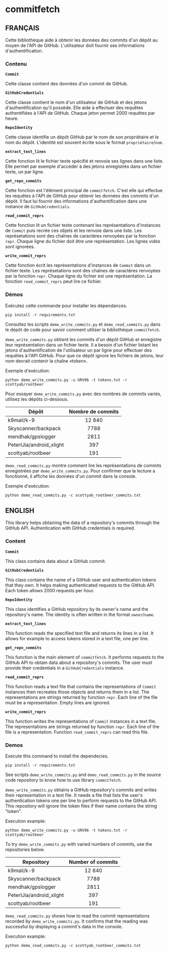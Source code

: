 # commitfetch

## FRANÇAIS

Cette bibliothèque aide à obtenir les données des commits d'un dépôt au moyen
de l'API de GitHub. L'utilisateur doit fournir ses informations
d'authentification.

### Contenu

**`Commit`**

Cette classe contient des données d'un commit de GitHub.

**`GitHubCredentials`**

Cette classe contient le nom d'un utilisateur de GitHub et des jetons
d'authentification qu'il possède. Elle aide à effectuer des requêtes
authentifiées à l'API de GitHub. Chaque jeton permet 2000 requêtes par heure.

**`RepoIdentity`**

Cette classe identifie un dépôt GitHub par le nom de son propriétaire et le nom
du dépôt. L'identité est souvent écrite sous le format `propriétaire`/`nom`.

**`extract_text_lines`**

Cette fonction lit le fichier texte spécifié et renvoie ses lignes dans une
liste. Elle permet par exemple d'accéder à des jetons enregistrés dans un
fichier texte, un par ligne.

**`get_repo_commits`**

Cette fonction est l'élément principal de `commitfetch`. C'est elle qui
effectue les requêtes à l'API de GitHub pour obtenir les données des commits
d'un dépôt. Il faut lui fournir des informations d'authentification dans une
instance de `GitHubCredentials`.

**`read_commit_reprs`**

Cette fonction lit un fichier texte contenant les représentations d'instances
de `Commit` puis recrée ces objets et les renvoie dans une liste. Les
représetations sont des chaînes de caractères renvoyées par la fonction `repr`.
Chaque ligne du fichier doit être une représentation. Les lignes vides sont
ignorées.

**`write_commit_reprs`**

Cette fonction écrit les représentations d'instances de `Commit` dans un
fichier texte. Les représetations sont des chaînes de caractères renvoyées par
la fonction `repr`. Chaque ligne du fichier est une représentation. La fonction
`read_commit_reprs` peut lire ce fichier.

### Démos

Exécutez cette commande pour installer les dépendances.

```
pip install -r requirements.txt
```

Consultez les scripts `demo_write_commits.py` et `demo_read_commits.py` dans le
dépôt de code pour savoir comment utiliser la bibliothèque `commitfetch`.

`demo_write_commits.py` obtient les commits d'un dépôt GitHub et enregistre
leur représentation dans un fichier texte. Il a besoin d'un fichier listant les
jetons d'authentification de l'utilisateur un par ligne pour effectuer des
requêtes à l'API GitHub. Pour que ce dépôt ignore les fichiers de jetons, leur
nom devrait contenir la chaîne «token».

Exemple d'exécution:

```
python demo_write_commits.py -u GRV96 -t tokens.txt -r scottyab/rootbeer
```

Pour essayer `demo_write_commits.py` avec des nombres de commits variés,
utilisez les dépôts ci-dessous.

| Dépôt                     | Nombre de commits |
|---------------------------|:-----------------:|
| k9mail/k-9                | 12 840            |
| Skyscanner/backpack       | 7788              |
| mendhak/gpslogger         | 2811              |
| PeterIJia/android_xlight  | 397               |
| scottyab/rootbeer         | 191               |

`demo_read_commits.py` montre comment lire les représentations de commits
enregistrées par `demo_write_commits.py`. Pour confirmer que la lecture a
fonctionné, il affiche les données d'un commit dans la console.

Exemple d'exécution:

```
python demo_read_commits.py -c scottyab_rootbeer_commits.txt
```

## ENGLISH

This library helps obtaining the data of a repository's commits through the
GitHub API. Authentication with GitHub credentials is required.

### Content

**`Commit`**

This class contains data about a GitHub commit.

**`GitHubCredentials`**

This class contains the name of a GitHub user and authentication tokens that
they own. It helps making authenticated requests to the GitHub API. Each token
allows 2000 requests per hour.

**`RepoIdentity`**

This class identifies a GitHub repository by its owner's name and the
repository's name. The identity is often written in the format `owner`/`name`.

**`extract_text_lines`**

This function reads the specified text file and returns its lines in a list. It
allows for example to access tokens stored in a text file, one per line.

**`get_repo_commits`**

This function is the main element of `commitfetch`. It performs requests to the
GitHub API to obtain data about a repository's commits. The user must provide
their credentials in a `GitHubCredentials` instance.

**`read_commit_reprs`**

This function reads a text file that contains the representations of `Commit`
instances then recreates those objects and returns them in a list. The
representations are strings returned by function `repr`. Each line of the file
must be a representation. Empty lines are ignored.

**`write_commit_reprs`**

This function writes the representations of `Commit` instances in a text file.
The representations are strings returned by function `repr`. Each line of the
file is a representation. Function `read_commit_reprs` can read this file.

### Demos

Execute this command to install the dependecies.

```
pip install -r requirements.txt
```

See scripts `demo_write_commits.py` and `demo_read_commits.py` in the source
code repository to know how to use library `commitfetch`.

`demo_write_commits.py` obtains a GitHub repository's commits and writes their
representation in a text file. It needs a file that lists the user's
authentication tokens one per line to perform requests to the GitHub API. This
repository will ignore the token files if their name contains the string
"token".

Execution example:

```
python demo_write_commits.py -u GRV96 -t tokens.txt -r scottyab/rootbeer
```
To try `demo_write_commits.py` with varied numbers of commits, use the
repositories below.

| Repository                | Number of commits |
|---------------------------|:-----------------:|
| k9mail/k-9                | 12 840            |
| Skyscanner/backpack       | 7788              |
| mendhak/gpslogger         | 2811              |
| PeterIJia/android_xlight  | 397               |
| scottyab/rootbeer         | 191               |

`demo_read_commits.py` shows how to read the commit representations recorded by
`demo_write_commits.py`. It confirms that the reading was successful by
displaying a commit's data in the console.

Execution example:

```
python demo_read_commits.py -c scottyab_rootbeer_commits.txt
```
